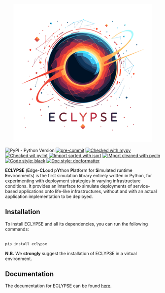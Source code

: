 <p align="center">
<picture>
    <source media="(prefers-color-scheme: dark)" srcset="https://raw.githubusercontent.com/eclypse-org/eclypse/refs/heads/main/docs/_static/images/dark.png?"><img width=450 alt="eclypse-logo" src="https://raw.githubusercontent.com/eclypse-org/eclypse/refs/heads/main/docs/_static/images/light.png"/>
</picture>
</p>

![PyPI - Python Version](https://img.shields.io/pypi/pyversions/eclypse)
[![pre-commit](https://img.shields.io/badge/pre--commit-enabled-brightgreen?logo=pre-commit&)](https://github.com/pre-commit/pre-commit)
[![Checked with mypy](http://www.mypy-lang.org/static/mypy_badge.svg)](http://mypy-lang.org/)
[![Checked wit pylint](https://img.shields.io/badge/pylint-10/10-green)](https://pylint.pycqa.org/en/latest/)
[![Import sorted with isort](https://img.shields.io/badge/isort-checked-brightgreen)](https://pycqa.github.io/isort/)
[![IMport cleaned with pycln](https://img.shields.io/badge/pycln-checked-brightgreen)](https://github.com/hadialqattan/pycln)
[![Code style: black](https://img.shields.io/badge/code%20style-black-black)](https://github.com/psf/black)
[![Doc style: docformatter](https://img.shields.io/badge/doc%20style-docformatter-black)](https://github.com/PyCQA/docformatter)

**ECLYPSE** (**E**dge-**CL**oud p**Y**thon **P**latform for **S**imulated runtime **E**nvironments) is the first simulation library entirely written in Python, for experimenting with deployment strategies in varying infrastructure conditions. It provides an interface to simulate deployments of service-based applications onto life-like infrastructures, without and with an actual application implementation to be deployed.

## Installation

To install ECLYPSE and all its dependencies, you can run the following commands:
```bash

pip install eclypse

```

**N.B.** We **strongly** suggest the installation of ECLYPSE in a virtual environment.

## Documentation

The documentation for ECLYPSE can be found [here](https://eclypse.readthedocs.io/en/latest/).
